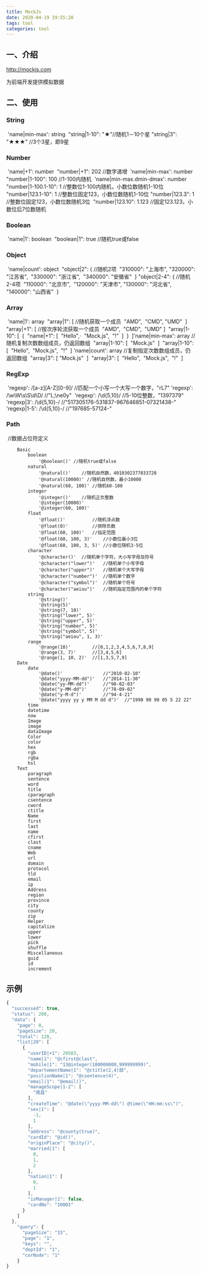 ```yaml
---
title: MockJs
date: 2020-04-19 19:55:28
tags: tool
categories: tool
---
```

## 一、介绍

http://mockjs.com

为前端开发提供模拟数据

## 二、使用

### String

​    'name|min-max': string
​        "string|1-10": "★"//随机1－10个星
​        "string|3": "★★★" //3个3星，即9星

### Number

​    'name|+1': number
​        "number|+1": 202 //数字递增
​    'name|min-max': number
​        "number|1-100": 100 //1-100内随机
​    'name|min-max.dmin-dmax': number
​        "number|1-100.1-10": 1 //整数位1-100内随机，小数位数随机1-10位
​        "number|123.1-10": 1 //整数位固定123，小数位数随机1-10位
​        "number|123.3": 1  //整数位固定123，小数位数随机3位
​        "number|123.10": 1.123 //固定123.123，小数位后7位数随机

### Boolean

​    'name|1': boolean
​        "boolean|1": true //随机true或false

### Object

​    'name|count': object
​        "object|2": {       //随机2项
​            "310000": "上海市",
​            "320000": "江苏省",
​            "330000": "浙江省",
​            "340000": "安徽省"
​        }
​        "object|2-4": {       //随机2-4项
​            "110000": "北京市",
​            "120000": "天津市",
​            "130000": "河北省",
​            "140000": "山西省"
​        }

### Array

​    'name|1': array
​        "array|1": [ //随机获取一个成员
​            "AMD",
​            "CMD",
​            "UMD"
​        ]
​        "array|+1": [ //按次序轮流获取一个成员
​            "AMD",
​            "CMD",
​            "UMD"
​        ]
​        "array|1-10": [
​            {
​                "name|+1": [
​                    "Hello",·
​                    "Mock.js",
​                    "!"
​                ]
​            }
​        ]
​    'name|min-max': array  //随机复制次数数组成员，仍返回数组
​            "array|1-10": [
​                "Mock.js"
​            ]
​            "array|1-10": [
​                "Hello",
​                "Mock.js",
​                "!"
​            ]
​    'name|count': array //复制指定次数数组成员，仍返回数组
​        "array|3": [
​            "Mock.js"
​        ]
​        "array|3": [
​            "Hello",
​            "Mock.js",
​            "!"
​        ]

### RegExp

​    'regexp': /[a-z][A-Z][0-9]/  //匹配一个小写一个大写一个数字，"rL7"
​    'regexp': /\w\W\s\S\d\D/    //"L;\ne0y"
​    'regexp': /\d{5,10}/        //5-10位整数，"1397379"
​    'regexp|3': /\d{5,10}\-/    //"517305176-531837-967646851-07321438-"
​    'regexp|1-5': /\d{5,10}\-/  //"197685-57124-"



### Path

​    //数据占位符定义

        Basic
            boolean
                '@boolean()' //随机true或false
            natural
                '@natural()'    //随机自然数，4010302377033728
                '@natural(10000)' //随机自然数，最小10000
                '@natural(60, 100)' //随机60-100
            integer
                '@integer()'    //随机正负整数
                '@integer(10000)'
                '@integer(60, 100)'
            float
                '@float()'          //随机浮点数
                '@float(0)'         //排除负数
                '@float(60, 100)'   //指定范围
                '@float(60, 100, 3)'    //小数位最小3位
                '@float(60, 100, 3, 5)' //小数位随机3-5位
            character
                '@character()'  //随机单个字符，大小写字母及符号
                '@character("lower")'   //随机单个小写字母
                '@character("upper")'   //随机单个大写字母
                '@character("number")'  //随机单个数字
                '@character("symbol")'  //随机单个符号
                '@character("aeiou")'   //随机指定范围内的单个字符
            string
                '@string()'
                '@string(5)'
                '@string(7, 10)'
                '@string("lower", 5)'
                '@string("upper", 5)'
                '@string("number", 5)'
                '@string("symbol", 5)'
                '@string("aeiou", 1, 3)'
            range
                '@range(10)'        //[0,1,2,3,4,5,6,7,8,9]
                '@range(3, 7)'      //[3,4,5,6]
                '@range(1, 10, 2)'  //[1,3,5,7,9]
        Date
            date
                '@date()'               //"2010-02-10"
                '@date("yyyy-MM-dd")'   //"2014-11-30"
                '@date("yy-MM-dd")'     //"98-02-03"
                '@date("y-MM-dd")'      //"78-09-02"
                '@date("y-M-d")'        //"94-4-21"
                '@date("yyyy yy y MM M dd d")'  //"1990 90 90 05 5 22 22"
            time
            datetime
            now
            Image
            image
            dataImage
            Color
            color
            hex
            rgb
            rgba
            hsl
        Text
            paragraph
            sentence
            word
            title
            cparagraph
            csentence
            cword
            ctitle
            Name
            first
            last
            name
            cfirst
            clast
            cname
            Web
            url
            domain
            protocol
            tld
            email
            ip
            Address
            region
            province
            city
            county
            zip
            Helper
            capitalize
            upper
            lower
            pick
            shuffle
            Miscellaneous
            guid
            id
            increment



## 示例



```js
{
  "successed": true, 
  "status": 200, 
  "data": {
  	"page": 0, 
    "pageSize": 20, 
    "total": 120, 
    "list|20": [
      {
        "userID|+1": 29583, 
        "name|1": "@cfirst@clast", 
        "mobile|1": "13@integer(100000000,999999999)", 
        "departementName|1": "@ctitle(2,4)部", 
        "positionName|1": "@csentence(4)", 
        "email|1": "@email()", 
        "manageScope|1-2": [
          "南昌"
        ], 
        "createTime": "@date(\"yyyy-MM-dd\") @time(\"HH:mm:ss\")", 
        "sex|1": [
          -1, 
          1
        ], 
        "address": "@county(true)", 
        "cardId": "@id()", 
        "originPlace": "@city()", 
        "married|1": [
          0, 
          1, 
          2
        ], 
        "nation|1": [
          0, 
          1
        ], 
        "isManager|1": false, 
        "cardNo": "10001"
      }
    ]
  }, 
    "query": {
      "pageSize": "15", 
      "page": "1", 
      "keys": "", 
      "deptId": "1", 
      "corNode": "1"
    }
}
```



